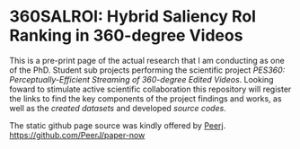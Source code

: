 # 360SALROI: Hybrid Saliency RoI Ranking in 360-degree Videos

This is a pre-print page of the actual research that I am conducting as one of the PhD. Student sub projects performing the scientific project *PES360: Perceptually-Efficient Streaming of 360-degree Edited Videos*. Looking foward to stimulate active scientific collaboration this repository will register the links to find the key components of the project findings and works, as well as the *created datasets* and developed *source codes*.   

The static github page source was kindly offered by [Peerj](https://import.github.com/new/?import_url=https://github.com/peerj/paper-now/).
https://github.com/PeerJ/paper-now
